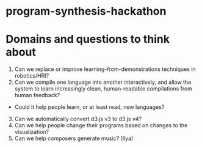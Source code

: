 # program-synthesis-hackathon

# Domains and questions to think about
1. Can we replace or improve learning-from-demonstrations techniques in robotics/HRI?
2. Can we compile one language into another interactively, and allow the system to learn increasingly clean, human-readable compilations from human feedback?
  - Could it help people learn, or at least read, new languages?
3. Can we automatically convert d3.js v3 to d3.js v4?
4. Can we help people change their programs based on changes to the visualization?
5. Can we help composers generate music? (Ilya)
